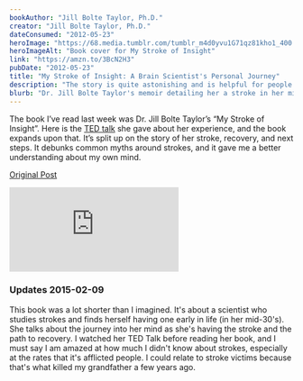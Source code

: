 ```yaml
---
bookAuthor: "Jill Bolte Taylor, Ph.D."
creator: "Jill Bolte Taylor, Ph.D."
dateConsumed: "2012-05-23"
heroImage: "https://68.media.tumblr.com/tumblr_m4d0yvu1G71qz81kho1_400.jpg"
heroImageAlt: "Book cover for My Stroke of Insight"
link: "https://amzn.to/3BcN2H3"
pubDate: "2012-05-23"
title: "My Stroke of Insight: A Brain Scientist's Personal Journey"
description: "The story is quite astonishing and is helpful for people going through recovery and supportive members who help out."
blurb: "Dr. Jill Bolte Taylor's memoir detailing her a stroke in her mid-thirties, the following major brain surgery, and her years-long healing process."
---
```


The book I’ve read last week was Dr. Jill Bolte Taylor’s “My Stroke of Insight”. Here is the [TED talk](https://www.ted.com/talks/jill_bolte_taylor_s_powerful_stroke_of_insight) she gave about her experience, and the book expands upon that. It’s split up on the story of her stroke, recovery, and next steps. It debunks common myths around strokes, and it gave me a better understanding about my own mind.

[Original Post](https://jermspeaks.com/post/23614392227/the-book-ive-read-last-week-was-dr-jill-bolte)

<iframe 
  class="aspect-video w-full my-2"
  src="https://embed.ted.com/talks/lang/en/jill_bolte_taylor_my_stroke_of_insight"
  title="YouTube video player"
  frameborder="0"
  allow="accelerometer; autoplay; clipboard-write; encrypted-media; gyroscope; picture-in-picture; web-share"
  allowfullscreen></iframe>

### Updates 2015-02-09

This book was a lot shorter than I imagined. It's about a scientist who studies strokes and finds herself having one early in life (in her mid-30's). She talks about the journey into her mind as she's having the stroke and the path to recovery. I watched her TED Talk before reading her book, and I must say I am amazed at how much I didn't know about strokes, especially at the rates that it's afflicted people. I could relate to stroke victims because that's what killed my grandfather a few years ago.
